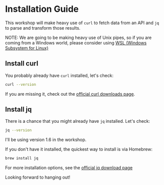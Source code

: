 # Installation Guide

This workshop will make heavy use of `curl` to fetch data from an API and `jq` to parse and transform those results.

NOTE: We are going to be making heavy use of Unix pipes, so if you are coming from a Windows world, please consider using [WSL (Windows Subsystem for Linux)](https://docs.microsoft.com/en-us/windows/wsl/install-win10)

## Install curl

You probably already have `curl` installed, let's check:

```bash
curl --version
```

If you are missing it, check out the [official curl downloads page](https://curl.se/download.html).

## Install jq

There is a chance that you might already have `jq` installed. Let's check:

```bash
jq --version
```

I'll be using version 1.6 in the workshop.

If you don't have it installed, the quickest way to install is via Homebrew:

```bash
brew install jq
```

For more installation options, see the [official jq download page](https://stedolan.github.io/jq/download/)

Looking forward to hanging out!
